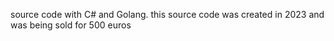 source code with C# and Golang. this source code was created in 2023 and was being sold for 500 euros

